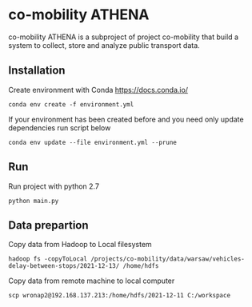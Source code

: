 # co-mobility ATHENA

co-mobility ATHENA is a subproject of project co-mobility that build a system to collect, store and analyze public
transport data.

## Installation

Create environment with Conda https://docs.conda.io/

```shell
conda env create -f environment.yml
```

If your environment has been created before and you need only update dependencies run script below

```shell
conda env update --file environment.yml --prune
```

## Run

Run project with python 2.7

```shell
python main.py
```

## Data prepartion 

Copy data from Hadoop to Local filesystem

```shell
hadoop fs -copyToLocal /projects/co-mobility/data/warsaw/vehicles-delay-between-stops/2021-12-13/ /home/hdfs
```

Copy data from remote machine to local computer

```shell
scp wronap2@192.168.137.213:/home/hdfs/2021-12-11 C:/workspace
```